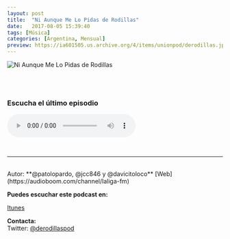 ```yaml
---
layout: post
title:  "Ni Aunque Me Lo Pidas de Rodillas"
date:   2017-08-05 15:39:40
tags: [Música]
categories: [Argentina, Mensual]
preview: https://ia601505.us.archive.org/4/items/unionpod/derodillas.jpg
---
```


![Ni Aunque Me Lo Pidas de Rodillas](https://archive.org/download/unionpod/derodillas500.jpg)  

<br/>  
<br/>  


### Escucha el último episodio  

<!--reproductor-feed=https://audioboom.com/channels/4816287.rss-->
<!--reproductor-start-->
<audio id="audio" preload="auto" controls="" src="https://audioboom.com/posts/6480506.mp3?source=rss&stitched=1"></audio>
<!--reproductor-end-->

<br>


_ _ _
<br>
Autor: **@patolopardo, @jcc846 y @davicitoloco**  
[Web](https://audioboom.com/channel/laliga-fm)  


**Puedes escuchar este podcast en:**  

[Itunes](https://itun.es/ar/aQtYcb.c)  

**Contacta:**  
Twitter: [@derodillaspod](https://twitter.com/@derodillaspod)  







